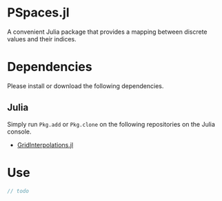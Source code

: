 # PSpaces.jl

A convenient Julia package that provides a mapping between discrete values and their indices.

# Dependencies

Please install or download the following dependencies.

## Julia

Simply run `Pkg.add` or `Pkg.clone` on the following repositories on the Julia console.

* [GridInterpolations.jl](https://github.com/sisl/GridInterpolations.jl)

# Use

```C++
// todo
```

